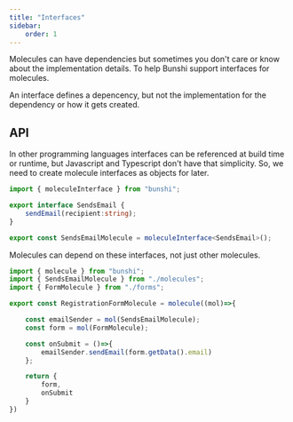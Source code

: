 ```yaml
---
title: "Interfaces"
sidebar:
    order: 1
---
```


Molecules can have dependencies but sometimes you don't care or know about the implementation details. To help Bunshi support interfaces for molecules.

An interface defines a depencency, but not the implementation for the dependency or how it gets created. 
    
## API

In other programming languages interfaces can be referenced at build time or runtime, but Javascript and Typescript don't have that simplicity. So, we need to create molecule interfaces as objects for later.

```ts
import { moleculeInterface } from "bunshi";

export interface SendsEmail {
    sendEmail(recipient:string);
}

export const SendsEmailMolecule = moleculeInterface<SendsEmail>();
```

Molecules can depend on these interfaces, not just other molecules.

```ts
import { molecule } from "bunshi";
import { SendsEmailMolecule } from "./molecules";
import { FormMolecule } from "./forms";

export const RegistrationFormMolecule = molecule((mol)=>{

    const emailSender = mol(SendsEmailMolecule);
    const form = mol(FormMolecule);

    const onSubmit = ()=>{
        emailSender.sendEmail(form.getData().email)
    };

    return {
        form,
        onSubmit
    }
})
```